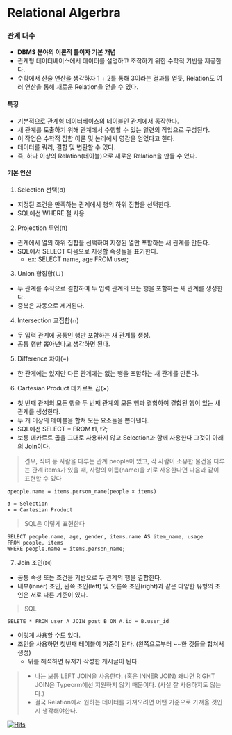 # Relational Algerbra


### 관계 대수
- **DBMS 분야의 이론적 틀이자 기본 개념**
- 관계형 데이터베이스에서 데이터를 설명하고 조작하기 위한 수학적 기반을 제공한다.
- 수학에서 산술 연산을 생각하자 1 + 2를 통해 3이라는 결과를 얻듯, Relation도 여러 연산을 통해 새로운 Relation을 얻을 수 있다.
   
#### 특징
- 기본적으로 관계형 데이터베이스의 테이블인 관계에서 동작한다.
- 새 관계를 도출하기 위해 관계에서 수행할 수 있는 일련의 작업으로 구성된다.
- 이 작업은 수학적 집합 이론 및 논리에서 영감을 얻었다고 한다.
- 데이터를 쿼리, 결합 및 변환할 수 있다.
- 즉, 하나 이상의 Relation(테이블)으로 새로운 Relation을 만들 수 있다.
   
#### 기본 연산
1. Selection 선택(σ)
  - 지정된 조건을 만족하는 관계에서 행의 하위 집합을 선택한다. 
  - SQL에선 WHERE 절 사용
   
2. Projection 투영(π)
  - 관계에서 열의 하위 집합을 선택하여 지정된 열만 포함하는 새 관계를 만든다.
  - SQL에서 SELECT 다음으로 지정할 속성들을 표기한다.
    - ex: SELECT name, age FROM user;
   
3. Union 합집합(∪)
  - 두 관계를 수직으로 결합하여 두 입력 관계의 모든 행을 포함하는 새 관계를 생성한다. 
  - 중복은 자동으로 제거된다.
   
4. Intersection 교집합(∩)
  - 두 입력 관계에 공통인 행만 포함하는 새 관계를 생성.
  - 공통 행만 뽑아낸다고 생각하면 된다.
   
5. Difference 차이(−)
  - 한 관계에는 있지만 다른 관계에는 없는 행을 포함하는 새 관계를 만든다.
   
6. Cartesian Product 데카르트 곱(×)
  - 첫 번째 관계의 모든 행을 두 번째 관계의 모든 행과 결합하여 결합된 행이 있는 새 관계를 생성한다.
  - 두 개 이상의 테이블을 합쳐 모든 요소들을 뽑아낸다.
  - SQL에선 SELECT * FROM t1, t2;
  - 보통 데카르트 곱을 그대로 사용하지 않고 Selection과 함께 사용한다 그것이 아래의 Join이다.

> 견우, 직녀 등 사람을 다루는 관계 people이 있고, 각 사람이 소유한 물건을 다루는 관계 items가 있을 때, 사람의 이름(name)을 키로 사용한다면 다음과 같이 표현할 수 있다
```
σpeople.name = items.person_name(people × items)

σ = Selection
× = Cartesian Product
```

> SQL은 이렇게 표현한다
```
SELECT people.name, age, gender, items.name AS item_name, usage
FROM people, items
WHERE people.name = items.person_name;
```
   
7. Join 조인(⨝)
  - 공통 속성 또는 조건을 기반으로 두 관계의 행을 결합한다. 
  - 내부(inner) 조인, 왼쪽 조인(left) 및 오른쪽 조인(right)과 같은 다양한 유형의 조인은 서로 다른 기준이 있다.

> SQL
```
SELETE * FROM user A JOIN post B ON A.id = B.user_id
```
- 이렇게 사용할 수도 있다.
- 조인을 사용하면 첫번째 테이블이 기준이 된다. (왼쪽으로부터 ~~한 것들을 합쳐서 생성)
  - 위를 해석하면 유저가 작성한 게시글이 된다.

> - 나는 보통 LEFT JOIN을 사용한다. (혹은 INNER JOIN) 왜냐면 RIGHT JOIN은 Typeorm에선 지원하지 않기 때문이다. (사실 잘 사용하지도 않는다.)
> - 결국 Relation에서 원하는 데이터를 가져오려면 어떤 기준으로 가져올 것인지 생각해야한다. 



[![Hits](https://hits.sh/p-ej.gitbook.io/devroad-backend/megatera-backend/introduction.svg)](https://hits.sh/p-ej.gitbook.io/devroad-backend/megatera-backend/introduction/)